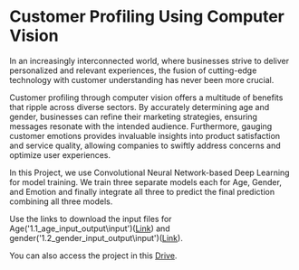# Customer Profiling Using Computer Vision
In an increasingly interconnected world, where businesses strive to deliver personalized and relevant experiences, the fusion of cutting-edge technology with customer understanding has never been more crucial. 

Customer profiling through computer vision offers a multitude of benefits that ripple across diverse sectors. By accurately determining age and gender, businesses can refine their marketing strategies, ensuring messages resonate with the intended audience. Furthermore, gauging customer emotions provides invaluable insights into product satisfaction and service quality, allowing companies to swiftly address concerns and optimize user experiences.

In this Project, we use Convolutional Neural Network-based Deep Learning for model training. We train three separate models each for Age, Gender, and Emotion and finally integrate all three to predict the final prediction combining all three models.

Use the links to download the input files for Age('1.1_age_input_output\input')([Link](https://drive.google.com/drive/folders/1C8hqvO-KE6J-vzFtIS1wdNBq_dQeQbvc?usp=sharing)) and gender('1.2_gender_input_output\input')([Link](https://drive.google.com/drive/folders/1bwTBQ9c_o7Iac6REZQfAcl0EQAyHF_cV?usp=sharing)).

You can also access the project in this [Drive](https://drive.google.com/drive/folders/192eGQ6yKNqQRXYSFTAn8I7wtMt-Bp_CS?usp=drive_link).
